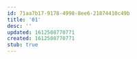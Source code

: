 ```yaml
---
id: 71aa7b17-9178-4998-8ee6-21874410c49b
title: '01'
desc: ''
updated: 1612508770771
created: 1612508770771
stub: true
---
```


